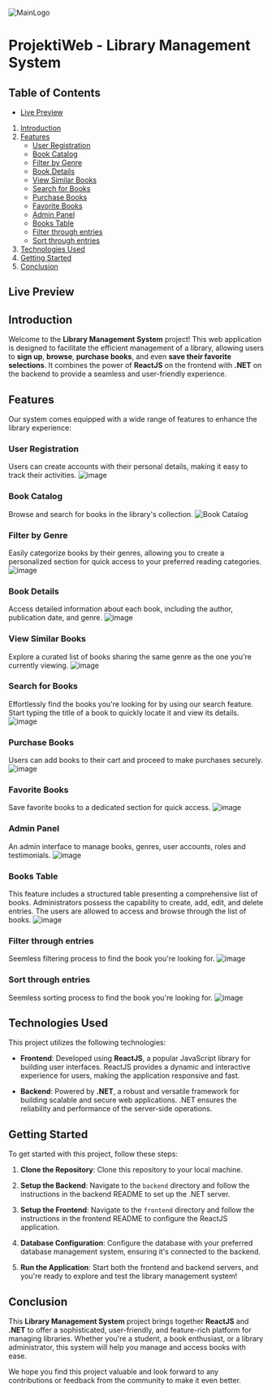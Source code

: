 ![MainLogo](https://github.com/DonatHalimi/ProjektiWeb/assets/118883706/26caf0e4-ca1e-4178-846a-b2c1d8db919f)
# ProjektiWeb - Library Management System

## Table of Contents
- [Live Preview](#livepreview)
1. [Introduction](#introduction)
2. [Features](#features)
    - [User Registration](#user-registration)
    - [Book Catalog](#book-catalog)
    - [Filter by Genre](#filter-by-genre)
    - [Book Details](#book-details)
    - [View Similar Books](#view-similar-books)
    - [Search for Books](#search-for-books)
    - [Purchase Books](#purchase-books)
    - [Favorite Books](#favorite-books)
    - [Admin Panel](#admin-panel)
    - [Books Table](#books-table)
    - [Filter through entries](#filter-through-entries)
    - [Sort through entries](#sort-through-entries)
3. [Technologies Used](#technologies-used)
4. [Getting Started](#getting-started)
5. [Conclusion](#conclusion)

## Live Preview

## Introduction
Welcome to the **Library Management System** project! This web application is designed to facilitate the efficient management of a library, allowing users to **sign up**, **browse**, **purchase books**, and even **save their favorite selections**. It combines the power of **ReactJS** on the frontend with **.NET** on the backend to provide a seamless and user-friendly experience.

## Features
Our system comes equipped with a wide range of features to enhance the library experience:

### User Registration
Users can create accounts with their personal details, making it easy to track their activities.
![image](https://github.com/DonatHalimi/ProjektiWeb/assets/118883706/73cde1a3-79f4-4806-a535-710bfc40a976)

### Book Catalog
Browse and search for books in the library's collection.
![Book Catalog](https://github.com/DonatHalimi/ProjektiWeb/assets/118883706/45fd4591-d981-41c3-b861-b59ffe326878)

### Filter by Genre
Easily categorize books by their genres, allowing you to create a personalized section for quick access to your preferred reading categories.
    ![image](https://github.com/DonatHalimi/ProjektiWeb/assets/118883706/ffba467a-4f18-4544-8baf-283dc81d273b)

### Book Details
Access detailed information about each book, including the author, publication date, and genre.
![image](https://github.com/DonatHalimi/ProjektiWeb/assets/118883706/94208262-ba1d-476b-ab92-38cef21ab54c)

### View Similar Books
Explore a curated list of books sharing the same genre as the one you're currently viewing.
![image](https://github.com/DonatHalimi/ProjektiWeb/assets/118883706/4d6f4f1c-3396-4275-8da8-6c53661b8488)

### Search for Books
Effortlessly find the books you're looking for by using our search feature. Start typing the title of a book to quickly locate it and view its details.
![image](https://github.com/DonatHalimi/ProjektiWeb/assets/118883706/defed415-e0f4-4e47-b59e-c8c7579692a2)

### Purchase Books 
Users can add books to their cart and proceed to make purchases securely.
![image](https://github.com/DonatHalimi/ProjektiWeb/assets/118883706/f3f483ab-fbd7-4b4a-ae98-6a5bb1bfb391)

### Favorite Books
Save favorite books to a dedicated section for quick access.
![image](https://github.com/DonatHalimi/ProjektiWeb/assets/118883706/b51ccbb0-df1a-400a-8a85-15c21249990b)

### Admin Panel
An admin interface to manage books, genres, user accounts, roles and testimonials.
![image](https://github.com/DonatHalimi/ProjektiWeb/assets/118883706/332146a9-cd98-4983-a5c4-6376bc195e22)

### Books Table
This feature includes a structured table presenting a comprehensive list of books. Administrators possess the capability to create, add, edit, and delete entries. The users are allowed to access and browse through the list of books.
![image](https://github.com/DonatHalimi/ProjektiWeb/assets/118883706/98d7c45b-d510-4648-b1e1-c6b6c7e89b4a)

### Filter through entries
Seemless filtering process to find the book you're looking for.
![image](https://github.com/DonatHalimi/ProjektiWeb/assets/118883706/c271e2d4-177c-4db6-870e-1a95346fa11f)

### Sort through entries
Seemless sorting process to find the book you're looking for.
![image](https://github.com/DonatHalimi/ProjektiWeb/assets/118883706/cf21fd3b-31b0-4811-a031-77ff7a938fa0)


## Technologies Used
This project utilizes the following technologies:

- **Frontend**: Developed using **ReactJS**, a popular JavaScript library for building user interfaces. ReactJS provides a dynamic and interactive experience for users, making the application responsive and fast.

- **Backend**: Powered by **.NET**, a robust and versatile framework for building scalable and secure web applications. .NET ensures the reliability and performance of the server-side operations.

## Getting Started
To get started with this project, follow these steps:

1. **Clone the Repository**: Clone this repository to your local machine.

2. **Setup the Backend**: Navigate to the `backend` directory and follow the instructions in the backend README to set up the .NET server.

3. **Setup the Frontend**: Navigate to the `frontend` directory and follow the instructions in the frontend README to configure the ReactJS application.

4. **Database Configuration**: Configure the database with your preferred database management system, ensuring it's connected to the backend.

5. **Run the Application**: Start both the frontend and backend servers, and you're ready to explore and test the library management system!

## Conclusion
This **Library Management System** project brings together **ReactJS** and **.NET** to offer a sophisticated, user-friendly, and feature-rich platform for managing libraries. Whether you're a student, a book enthusiast, or a library administrator, this system will help you manage and access books with ease.

We hope you find this project valuable and look forward to any contributions or feedback from the community to make it even better.
